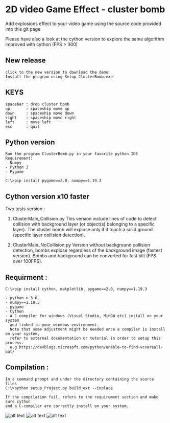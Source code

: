 
# 2D video Game Effect - cluster bomb

Add explosions effect to your video game using the source code provided into this git page

Please have also a look at the cython version to explore the same algorithm improved with 
cython (FPS > 300)

## New release 
```
click to the new version to download the demo 
Install the program using Setup_ClusterBomb.exe
```

## KEYS
```
spacebar : drop cluster bomb 
up       : spaceship move up 
down     : spaceship move down 
right    : spaceship move right
left     : move left
esc      : quit
```

## Python version 
```
Run the program ClusterBomb.py in your favorite python IDE 
Requirement: 
- Numpy
- Python 3
- Pygame

C:\>pip install pygame==2.0, numpy==1.19.3
```

## Cython version x10 faster


Two tests version :

1) ClusterMain_Collision.py 
   This version include lines of code to detect collision with background 
   layer (or object(s) belonging to a specific layer).
   The cluster bomb will explose only if it touch a solid ground (specific layer 
   collision detection).
   
2) ClusterMain_NoCollision.py
   Version without background collision detection, bombs explose regardless of the 
   background image (fastest version).
   Bombs and background can be converted for fast blit (FPS over 100FPS).


## Requirment :

```
C:\>pip install cython, matplotlib, pygame==2.0, numpy==1.19.3 

- python > 3.0
- numpy==1.19.3
- pygame
- Cython
- A C compiler for windows (Visual Studio, MinGW etc) install on your system 
  and linked to your windows environment.
  Note that some adjustment might be needed once a compiler is install on your system, 
  refer to external documentation or tutorial in order to setup this process.
  e.g https://devblogs.microsoft.com/python/unable-to-find-vcvarsall-bat/
```

## Compilation : 
```
In a command prompt and under the directory containing the source files
C:\>python setup_Project.py build_ext --inplace

If the compilation fail, refers to the requirement section and make sure cython 
and a C-compiler are correctly install on your system. 

```


![alt text](https://github.com/yoyoberenguer/GameEffect/blob/master/Screendump0.png)
![alt text](https://github.com/yoyoberenguer/GameEffect/blob/master/Screendump1.png)
![alt text](https://github.com/yoyoberenguer/GameEffect/blob/master/Screendump2.png)


